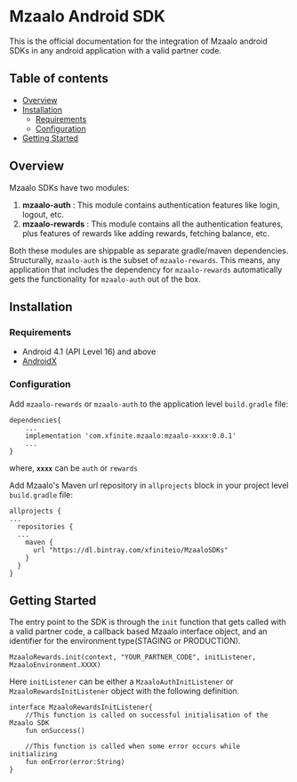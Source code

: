 # Mzaalo Android SDK
This is the official documentation for the integration of Mzaalo android SDKs in any android application with a valid partner code.

## Table of contents

 - [Overview](#overview)
 - [Installation](#installation)
	 - [Requirements](#requirements)
	 - [Configuration](#configuration)
- [Getting Started](#getting-started)

## Overview
Mzaalo SDKs have two modules:

 1. **mzaalo-auth** : This module contains authentication features like login, logout, etc.
 2. **mzaalo-rewards** : This module contains all the authentication features, plus features of rewards like adding rewards, fetching balance, etc.

Both these modules are shippable as separate gradle/maven dependencies.
Structurally, `mzaalo-auth` is the subset of `mzaalo-rewards`. This means, any application that includes the dependency for `mzaalo-rewards` automatically gets the functionality for `mzaalo-auth` out of the box.

    
## Installation

### Requirements

 - Android 4.1 (API Level 16) and above
 - [AndroidX](https://developer.android.com/jetpack/androidx/)

### Configuration
Add `mzaalo-rewards` or `mzaalo-auth` to the application level `build.gradle` file:

    dependencies{
	    ...
	    implementation 'com.xfinite.mzaalo:mzaalo-xxxx:0.0.1'
	    ...
    }

where, **`xxxx`** can be `auth` or `rewards`

Add Mzaalo's Maven url repository in `allprojects` block in your project level `build.gradle` file:

    allprojects {
    ...
      repositories {
      ...
        maven {
          url "https://dl.bintray.com/xfiniteio/MzaaloSDKs"
        }
      }
    }



## Getting Started

The entry point to the SDK is through the `init` function that gets called with a valid partner code, a callback based Mzaalo interface object, and an identifier for the environment type(STAGING or PRODUCTION).

    MzaaloRewards.init(context, "YOUR_PARTNER_CODE", initListener, MzaaloEnvironment.XXXX)

Here `initListener` can be either a `MzaaloAuthInitListener` or `MzaaloRewardsInitListener` object with the following definition.

    interface MzaaloRewardsInitListener{
		//This function is called on successful initialisation of the Mzaalo SDK
		fun onSuccess()

		//This function is called when some error occurs while initializing
		fun onError(error:String)
    }


